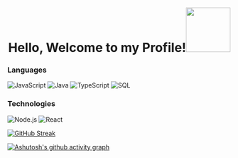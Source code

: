 <p>
  <h1 align="center"><b>Hello, Welcome to my Profile!</b><img src="https://raw.githubusercontent.com/andrejarrell/catgifs/master/images/type.gif" width="100"></h1>
    
</p>

### Languages

![JavaScript](https://img.shields.io/badge/-JavaScript-000?&logo=JavaScript)
![Java](https://img.shields.io/badge/-Java-000?&logo=Java&logoColor=007396)
![TypeScript](https://img.shields.io/badge/-TypeScript-000?&logo=TypeScript)
![SQL](https://img.shields.io/badge/-SQL-000?&logo=MySQL)

### Technologies

![Node.js](https://img.shields.io/badge/-Node.js-000?&logo=node.js)
![React](https://img.shields.io/badge/-React-000?&logo=React)

[![GitHub Streak](https://github-readme-streak-stats.herokuapp.com/?user=dauleduc2&theme=radical)](https://git.io/streak-stats)

[![Ashutosh's github activity graph](https://activity-graph.herokuapp.com/graph?username=dauleduc2&theme=redical)](https://github.com/ashutosh00710/github-readme-activity-graph)
